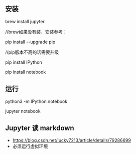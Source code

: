 ## 安装

brew install jupyter

//brew如果没有装，安装参考：



pip install --upgrade pip

//pip版本不高的话需要升级

pip install IPython

pip install notebook



## 运行


python3 -m IPython notebook

jupyter notebook



## Jupyter 读 markdown

- <https://blog.csdn.net/lucky7213/article/details/79286699>
- 必须运行虚拟环境